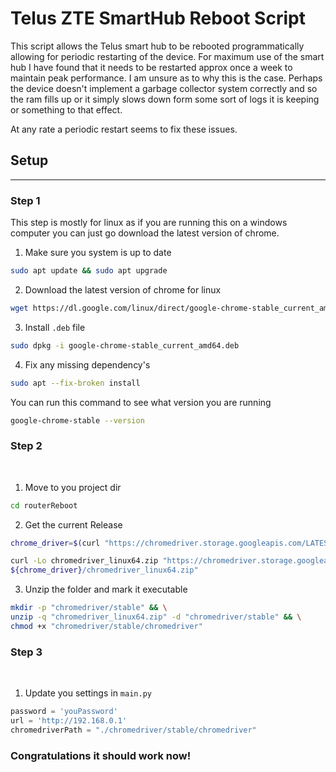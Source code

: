 # Telus ZTE SmartHub Reboot Script

This script allows the Telus smart hub to be rebooted programmatically allowing for periodic restarting of the device. For maximum use of the smart hub I have found that it needs to be restarted approx once a week to maintain peak performance.
I am unsure as to why this is the case. Perhaps the device doesn't implement a garbage collector system correctly and so the ram fills up or it simply slows down form some sort of logs it is keeping or something to that effect.

At any rate a periodic restart seems to fix these issues.

## Setup

----

### Step 1

This step is mostly for linux as if you are running this on a windows computer you can just go download the latest version of chrome.

1. Make sure you system is up to date

```bash
sudo apt update && sudo apt upgrade
```

2. Download the latest version of chrome for linux
```bash
wget https://dl.google.com/linux/direct/google-chrome-stable_current_amd64.deb
```
3. Install <code>.deb</code> file

```bash
sudo dpkg -i google-chrome-stable_current_amd64.deb
```

4. Fix any missing dependency's
```bash
sudo apt --fix-broken install
```
You can run this command to see what version you are running
```bash
google-chrome-stable --version
```

### Step 2

<br>

1. Move to you project dir

```bash
cd routerReboot
```

2. Get the current Release

```bash
chrome_driver=$(curl "https://chromedriver.storage.googleapis.com/LATEST_RELEASE") 
```

```bash
curl -Lo chromedriver_linux64.zip "https://chromedriver.storage.googleapis.com/\
${chrome_driver}/chromedriver_linux64.zip"
```
3. Unzip the folder and mark it executable 
```bash
mkdir -p "chromedriver/stable" && \
unzip -q "chromedriver_linux64.zip" -d "chromedriver/stable" && \
chmod +x "chromedriver/stable/chromedriver"
```

### Step 3
<br>

1. Update you settings in <code>main.py</code>

```python
password = 'youPassword'
url = 'http://192.168.0.1'
chromedriverPath = "./chromedriver/stable/chromedriver"
```


### Congratulations it should work now!